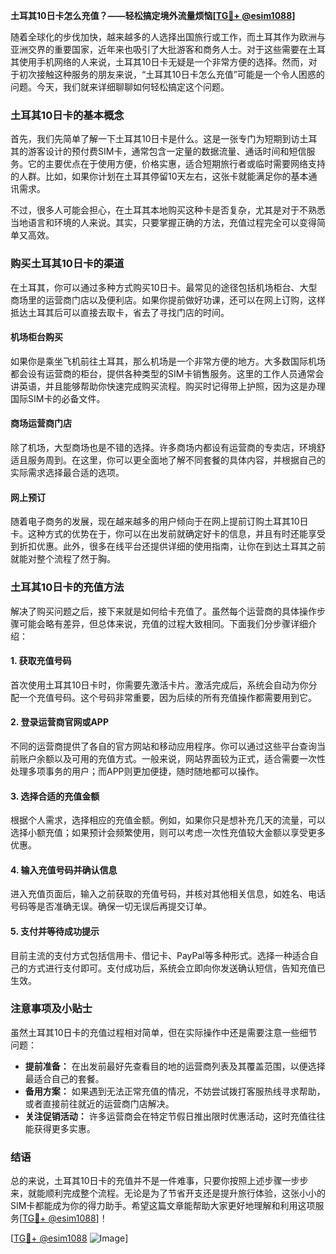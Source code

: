 **土耳其10日卡怎么充值？——轻松搞定境外流量烦恼[[TG💪+ @esim1088](https://t.me/s/esim1088)]**

随着全球化的步伐加快，越来越多的人选择出国旅行或工作，而土耳其作为欧洲与亚洲交界的重要国家，近年来也吸引了大批游客和商务人士。对于这些需要在土耳其使用手机网络的人来说，土耳其10日卡无疑是一个非常方便的选择。然而，对于初次接触这种服务的朋友来说，“土耳其10日卡怎么充值”可能是一个令人困惑的问题。今天，我们就来详细聊聊如何轻松搞定这个问题。

### 土耳其10日卡的基本概念

首先，我们先简单了解一下土耳其10日卡是什么。这是一张专门为短期到访土耳其的游客设计的预付费SIM卡，通常包含一定量的数据流量、通话时间和短信服务。它的主要优点在于使用方便，价格实惠，适合短期旅行者或临时需要网络支持的人群。比如，如果你计划在土耳其停留10天左右，这张卡就能满足你的基本通讯需求。

不过，很多人可能会担心，在土耳其本地购买这种卡是否复杂，尤其是对于不熟悉当地语言和环境的人来说。其实，只要掌握正确的方法，充值过程完全可以变得简单又高效。

### 购买土耳其10日卡的渠道

在土耳其，你可以通过多种方式购买10日卡。最常见的途径包括机场柜台、大型商场里的运营商门店以及便利店。如果你提前做好功课，还可以在网上订购，这样抵达土耳其后可以直接去取卡，省去了寻找门店的时间。

#### 机场柜台购买

如果你是乘坐飞机前往土耳其，那么机场是一个非常方便的地方。大多数国际机场都会设有运营商的柜台，提供各种类型的SIM卡销售服务。这里的工作人员通常会讲英语，并且能够帮助你快速完成购买流程。购买时记得带上护照，因为这是办理国际SIM卡的必备文件。

#### 商场运营商门店

除了机场，大型商场也是不错的选择。许多商场内都设有运营商的专卖店，环境舒适且服务周到。在这里，你可以更全面地了解不同套餐的具体内容，并根据自己的实际需求选择最合适的选项。

#### 网上预订

随着电子商务的发展，现在越来越多的用户倾向于在网上提前订购土耳其10日卡。这种方式的优势在于，你可以在出发前就确定好卡的信息，并且有时还能享受到折扣优惠。此外，很多在线平台还提供详细的使用指南，让你在到达土耳其之前就能对整个流程了然于胸。

### 土耳其10日卡的充值方法

解决了购买问题之后，接下来就是如何给卡充值了。虽然每个运营商的具体操作步骤可能会略有差异，但总体来说，充值的过程大致相同。下面我们分步骤详细介绍：

#### 1. 获取充值号码

首次使用土耳其10日卡时，你需要先激活卡片。激活完成后，系统会自动为你分配一个充值号码。这个号码非常重要，因为后续的所有充值操作都需要用到它。

#### 2. 登录运营商官网或APP

不同的运营商提供了各自的官方网站和移动应用程序。你可以通过这些平台查询当前账户余额以及可用的充值方式。一般来说，网站界面较为正式，适合需要一次性处理多项事务的用户；而APP则更加便捷，随时随地都可以操作。

#### 3. 选择合适的充值金额

根据个人需求，选择相应的充值金额。例如，如果你只是想补充几天的流量，可以选择小额充值；如果预计会频繁使用，则可以考虑一次性充值较大金额以享受更多优惠。

#### 4. 输入充值号码并确认信息

进入充值页面后，输入之前获取的充值号码，并核对其他相关信息，如姓名、电话号码等是否准确无误。确保一切无误后再提交订单。

#### 5. 支付并等待成功提示

目前主流的支付方式包括信用卡、借记卡、PayPal等多种形式。选择一种适合自己的方式进行支付即可。支付成功后，系统会立即向你发送确认短信，告知充值已生效。

### 注意事项及小贴士

虽然土耳其10日卡的充值过程相对简单，但在实际操作中还是需要注意一些细节问题：

- **提前准备：** 在出发前最好先查看目的地的运营商列表及其覆盖范围，以便选择最适合自己的套餐。
- **备用方案：** 如果遇到无法正常充值的情况，不妨尝试拨打客服热线寻求帮助，或者直接前往就近的运营商门店解决。
- **关注促销活动：** 许多运营商会在特定节假日推出限时优惠活动，这时充值往往能获得更多实惠。

### 结语

总的来说，土耳其10日卡的充值并不是一件难事，只要你按照上述步骤一步步来，就能顺利完成整个流程。无论是为了节省开支还是提升旅行体验，这张小小的SIM卡都能成为你的得力助手。希望这篇文章能帮助大家更好地理解和利用这项服务[[TG💪+ @esim1088](https://t.me/s/esim1088)]！

[[TG💪+ @esim1088](https://t.me/s/esim1088) ![Image](https://i.postimg.cc/4NQfJmqS/Snipaste-2025-05-13-00-14-12.png)]